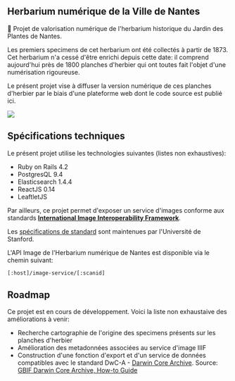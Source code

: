 
## Herbarium numérique de la Ville de Nantes

:herb: Projet de valorisation numérique de l'herbarium historique du Jardin des Plantes de Nantes.

Les premiers specimens de cet herbarium ont été collectés à partir de 1873. Cet herbarium n'a cessé d'être enrichi depuis cette date: il comprend aujourd'hui près de 1800 planches d'herbier qui ont toutes fait l'objet d'une numérisation rigoureuse.

Le présent projet vise à diffuser la version numérique de ces planches d'herbier par le biais d'une plateforme web dont le code source est publié ici.

![](https://s3-eu-west-1.amazonaws.com/herbier-nantes/herbier-nantes-teaser.gif)


## Spécifications techniques

Le présent projet utilise les technologies suivantes (listes non exhaustives):

- Ruby on Rails 4.2
- PostgresQL 9.4
- Elasticsearch 1.4.4
- ReactJS 0.14
- LeaftletJS

Par ailleurs, ce projet permet d'exposer un service d'images conforme aux standards **[International Image Interoperability Framework](http://iiif.io)**.

Les [spécifications de standard](http://iiif.io/api/image/2.0/#uri-syntax) sont maintenues par l'Université de Stanford.

L'API Image de l'Herbarium numérique de Nantes est disponible via le chemin suivant: 

```sh
[:host]/image-service/[:scanid]
```

## Roadmap

Ce projet est en cours de développement. Voici la liste non exhaustaive des améliorations à venir:

- Recherche cartographie de l'origine des specimens présents sur les planches d'herbier
- Amélioration des metadonnées associées au service d'image IIIF
- Construction d'une fonction d'export et d'un service de données compatibles avec le standard DwC-A - [Darwin Core Archive](http://rs.tdwg.org/dwc/terms/guides/text/index.htm). Source: [GBIF Darwin Core Archive, How-to Guide](http://www.gbif.org/resource/80636)

